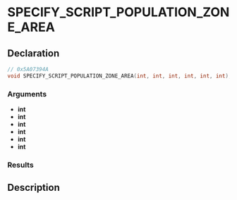 # SPECIFY_SCRIPT_POPULATION_ZONE_AREA

## Declaration
```cpp
// 0x5A07394A
void SPECIFY_SCRIPT_POPULATION_ZONE_AREA(int, int, int, int, int, int);
```

### Arguments
- **int**
- **int**
- **int**
- **int**
- **int**
- **int**

### Results

## Description

